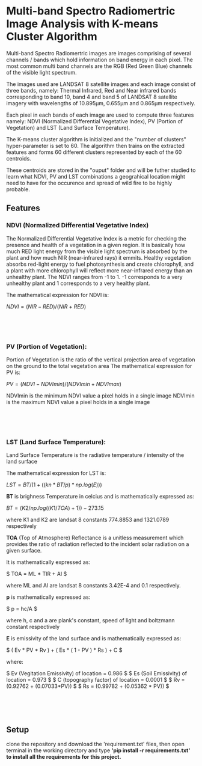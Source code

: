 # Multi-band Spectro Radiomertric Image Analysis with K-means Cluster Algorithm

Multi-band Spectro Radiomertric images are images comprising of several channels / bands which hold information on band energy in each pixel.
The most common multi band channels are the RGB (Red Green Blue) channels of the visible light spectrum.

The images used are LANDSAT 8 satellite images and each image consist of three bands, namely: Thermal Infrared, Red and Near infrared bands corresponding to band 10, band 4 and band 5 of LANDSAT 8 satellite imagery with wavelengths of 10.895µm, 0.655µm and 0.865µm respectively.

Each pixel in each bands of each image are used to compute three features namely: NDVI (Normalized Differential Vegetative Index), PV (Portion of Vegetation) and LST (Land Surface Temperature).

The K-means cluster algorithm is initialized and the "number of clusters" hyper-parameter is set to 60.
The algorithm then trains on the extracted features and forms 60 different clusters represented by each of the 60 centroids.

These centroids are stored in the "ouput" folder and will be futher studied to learn what NDVI, PV and LST combinations a geograhical location might need to have for the occurence and spread of wild fire to be highly probable.


## Features

### NDVI (Normalized Differential Vegetative Index)
The Normalized Differential Vegetative Index is a metric for checking the presence and health of a vegetation in a given region.
It is basically how much RED light energy from the visible light spectrum is absorbed by the plant and how much NIR (near-infrared rays) it emmits.
Healthy vegetation absorbs red-light energy to fuel photosynthesis and create chlorophyll, and a plant with more chlorophyll will reflect more near-infrared energy than an unhealthy plant.
The NDVI ranges from -1 to 1. -1 corresponds to a very unhealthy plant and 1 corresponds to a very healthy plant.

The mathematical expression for NDVI is:

$NDVI = (NIR - RED)/(NIR + RED)$

<br><br><br>

### PV (Portion of Vegetation):
Portion of Vegetation is the ratio of the vertical projection area of vegetation on the ground to the total vegetation area
The mathematical expression for PV is:

$PV = (NDVI - NDVImin) / (NDVImin + NDVImax)$

NDVImin is the minimum NDVI value a pixel holds in a single image
NDVImin is the maximum NDVI value a pixel holds in a single image

<br><br><br>


### LST (Land Surface Temperature):
Land Surface Temperature is the radiative temperature / intensity of the land surface

The mathematical expression for LST is:

$LST = BT / ( 1 + ( ( kn * BT / p ) * np.log(E) ) )$

**BT** is brighness Temperature in celcius and is mathematically expressed as:

$BT = (K2 / np.log( ( K1 / TOA ) + 1 )) - 273.15$

where K1 and K2 are landsat 8 constants 774.8853 and 1321.0789 respectively

**TOA** (Top of Atmosphere) Reflectance is a unitless measurement which provides the ratio of radiation reflected to the incident solar radiation on a given surface.

It is mathematically expressed as:

$ TOA = ML * TIR + Al $

where ML and Al are landsat 8 constants 3.42E-4 and 0.1 respectively.

**p** is mathematically expressed as:

$ p = hc/A $

where h, c and a are plank's constant, speed of light and boltzmann constant respectively

**E** is emissivity of the land surface and is mathematically expressed as:

$ ( Ev * PV * Rv ) + ( Es * ( 1 - PV ) * Rs ) + C $

where:

$ Ev (Vegitation Emissivity) of location = 0.986 $
$ Es (Soil Emissivity) of location = 0.973 $
$ C (topography factor) of location = 0.0001 $
$ Rv = (0.92762 + (0.07033*PV)) $
$ Rs = (0.99782 + (0.05362 * PV)) $

<br><br><br>

## Setup
clone the repository and download the 'requirement.txt' files, then open terminal in the working directory and  type <strong>'pip install -r requirements.txt'<strong> to install all the requirements for this project.
